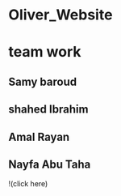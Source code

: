 # Oliver_Website

# team work

## Samy baroud
## shahed Ibrahim
## Amal Rayan
## Nayfa Abu Taha
!(click here)
